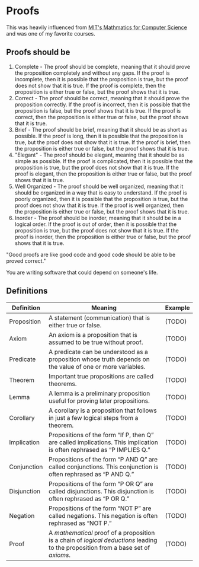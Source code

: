 # Proofs

This was heavily influenced from [MIT's Mathmatics for Computer Science](https://ocw.mit.edu/courses/electrical-engineering-and-computer-science/6-042j-mathematics-for-computer-science-fall-2010/) and was one of my favorite courses.

## Proofs should be

1. Complete - The proof should be complete, meaning that it should
   prove the proposition completely and without any gaps. If the proof
   is incomplete, then it is possible that the proposition is true, but
   the proof does not show that it is true. If the proof is complete,
   then the proposition is either true or false, but the proof shows
   that it is true.
2. Correct - The proof should be correct, meaning that it should
   prove the proposition correctly. If the proof is incorrect, then it
   is possible that the proposition is false, but the proof shows that
   it is true. If the proof is correct, then the proposition is either
   true or false, but the proof shows that it is true.
3. Brief - The proof should be brief, meaning that it should be as
   short as possible. If the proof is long, then it is possible that
   the proposition is true, but the proof does not show that it is
   true. If the proof is brief, then the proposition is either true or
   false, but the proof shows that it is true.
4. "Elegant" - The proof should be elegant, meaning that it should
   be as simple as possible. If the proof is complicated, then it is
   possible that the proposition is true, but the proof does not show
   that it is true. If the proof is elegant, then the proposition is
   either true or false, but the proof shows that it is true.
5. Well Organized - The proof should be well organized, meaning that
   it should be organized in a way that is easy to understand. If the
   proof is poorly organized, then it is possible that the proposition
   is true, but the proof does not show that it is true. If the proof
   is well organized, then the proposition is either true or false, but
   the proof shows that it is true.
6. Inorder - The proof should be inorder, meaning that it should be
   in a logical order. If the proof is out of order, then it is
   possible that the proposition is true, but the proof does not show
   that it is true. If the proof is inorder, then the proposition is
   either true or false, but the proof shows that it is true.

"Good proofs are like good code and good code should be able to be proved correct."

You are writing software that could depend on someone's life.

## Definitions


Definition | Meaning | Example
--- | --- | ---
Proposition | A statement (communication) that is either true or false. | (TODO)
Axiom | An axiom is a proposition that is assumed to be true without proof. | (TODO)
Predicate | A predicate can be understood as a proposition whose truth depends on the value of one or more variables. | (TODO)
Theorem | Important true propositions are called theorems. | (TODO)
Lemma | A lemma is a preliminary proposition useful for proving later propositions. | (TODO)
Corollary | A corollary is a proposition that follows in just a few logical steps from a theorem. | (TODO)
Implication | Propositions of the form “If P, then Q” are called implications. This implication is often rephrased as “P IMPLIES Q.” | (TODO)
Conjunction | Propositions of the form “P AND Q” are called conjunctions. This conjunction is often rephrased as “P AND Q.” | (TODO)
Disjunction | Propositions of the form “P OR Q” are called disjunctions. This disjunction is often rephrased as “P OR Q.” | (TODO)
Negation | Propositions of the form “NOT P” are called negations. This negation is often rephrased as “NOT P.” | (TODO)
Proof | A *mathematical* proof of a proposition is a chain of *logical deductions* leading to the proposition from a base set of *axioms*. | (TODO)


